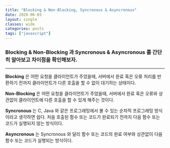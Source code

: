 ```yaml
---
title: "Blocking & Non-Blocking, Syncronous & Asyncronous"
date: 2020-06-03
layout: single
classes: wide
categories: posts
tags: ["javascript"]
---
```

### <b>Blocking & Non-Blocking 과 Syncronous & Asyncronous 를 간단히 알아보고 차이점을 확인해보자.</b>
--- 
<b>Blocking</b> 은 어떤 요청을 클라이언트가 주었을때, 서버에서 완료 혹은 오류 처리를 반환하기 전까지 클라이언트가 다른 호출을 할 수 없이 대기하는 상태이다.

<b>Non-Blocking</b> 은 어떤 요청을 클라이언트가 주었을때, 서버에서 완료 혹은 오류와 상관없이 클라이언트에 다른 호출을 할 수 있게 해주는 것이다.

<b>Syncronous</b> 는 C, Java 와 같은 프로그래밍에서 볼 수 있는 순차적 프로그래밍 방식이라고 생각하면 쉽다. 처음 호출된 함수 또는 코드가 완료되기 전까지 다음 함수 또는 코드가 실행되지 않는 방식이다.

<b>Asyncronous</b> 는 Syncronous 와 달리 함수 또는 코드의 완료 여부와 상관없이 다음 함수 또는 코드가 실행되는 방식이다.